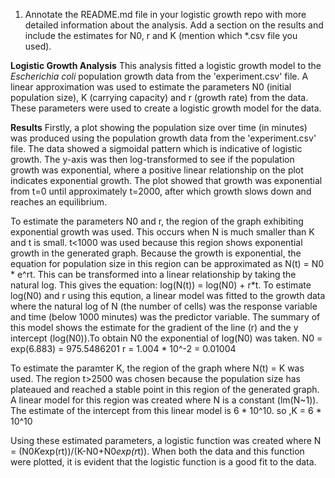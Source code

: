 1. Annotate the README.md file in your logistic growth repo with more detailed information about the analysis. Add a section on the results and include the estimates for N0, r and K (mention which *.csv file you used).

**Logistic Growth Analysis**
This analysis fitted a logistic growth model to the *Escherichia coli* population growth data from the 'experiment.csv' file. A linear approximation was used to estimate the parameters N0 (initial population size), K (carrying capacity) and r (growth rate) from the data. These parameters were used to create a logistic growth model for the data. 

**Results**
Firstly, a plot showing the population size over time (in minutes) was produced using the population growth data from the 'experiment.csv' file. The data showed a sigmoidal pattern which is indicative of logistic growth. The y-axis was then log-transformed to see if the population growth was exponential, where a positive linear relationship on the plot indicates exponential growth. The plot showed that growth was exponential from t=0 until approximately t=2000, after which growth slows down and reaches an equilibrium. 

To estimate the parameters N0 and r, the region of the graph exhibiting exponential growth was used. This occurs when N is much smaller than K and t is small. t<1000 was used because this region shows exponential growth in the generated graph. Because the growth is exponential, the equation for population size in this region can be approximated as N(t) = N0 * e^rt. This can be transformed into a linear relationship by taking the natural log. This gives the equation: log(N(t)) = log(N0) + r*t. To estimate log(N0) and r using this eqution, a linear model was fitted to the growth data where the natural log of N (the number of cells) was the response variable and time (below 1000 minutes) was the predictor variable. The summary of this model shows the estimate for the gradient of the line (r) and the y intercept (log(N0)).To obtain N0 the exponential of log(N0) was taken.
N0 = exp(6.883) = 975.5486201
r = 1.004 * 10^-2 = 0.01004

To estimate the paramter K, the region of the graph where N(t) = K was used. The region t>2500 was chosen because the population size has plateaued and reached a stable point in this region of the generated graph. A linear model for this region was created where N is a constant (lm(N~1)). The estimate of the intercept from this linear model is 6 * 10^10.
so ,K = 6 * 10^10

Using these estimated parameters, a logistic function was created where N = (N0*K*exp(rt))/(K-N0+N0*exp(r*t)). When both the data and this function were plotted, it is evident that the logistic function is a good fit to the data. 






